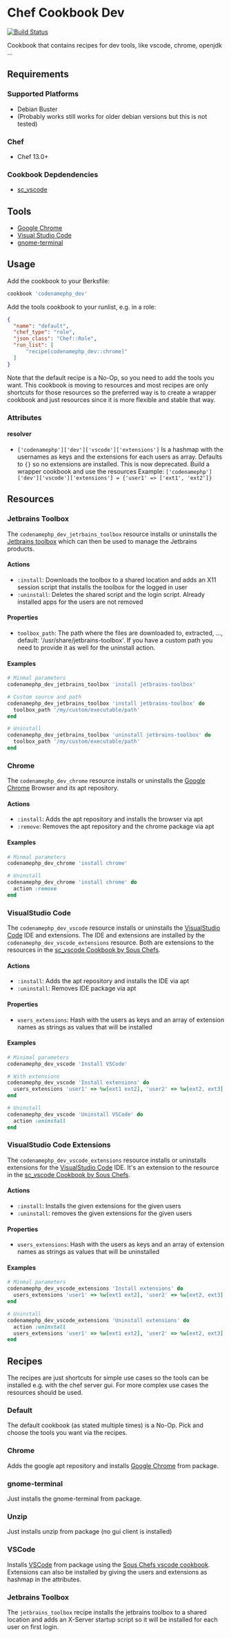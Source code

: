 # Chef Cookbook Dev
[![Build Status](https://travis-ci.com/codenamephp/chef.cookbook.dev.svg?branch=main)](https://travis-ci.com/codenamephp/chef.cookbook.dev)

Cookbook that contains recipes for dev tools, like vscode, chrome, openjdk ...

## Requirements

### Supported Platforms

- Debian Buster
- (Probably works still works for older debian versions but this is not tested)

### Chef

- Chef 13.0+

### Cookbook Depdendencies

- [sc_vscode][sc_vscode_url]

## Tools
- [Google Chrome][chrome_url]
- [Visual Studio Code][vscode_url]
- [gnome-terminal][gnome-terminal_url]

## Usage

Add the cookbook to your Berksfile:

```ruby
cookbook 'codenamephp_dev'
```

Add the tools cookbook to your runlist, e.g. in a role:

```json
{
  "name": "default",
  "chef_type": "role",
  "json_class": "Chef::Role",
  "run_list": [
	  "recipe[codenamephp_dev::chrome]"
  ]
}
```

Note that the default recipe is a No-Op, so you need to add the tools you want. This cookbook is moving to resources and most recipes are only
shortcuts for those resources so the preferred way is to create a wrapper cookbook and just resources since it is more flexible and stable that way.

### Attributes

#### resolver
- `['codenamephp']['dev']['vscode']['extensions']` Is a hashmap with the usernames as keys and the extensions for each users as array. Defaults to `{}` so no extensions are installed. This is now deprecated. Build a wrapper cookbook and use the resources
Example: `['codenamephp']['dev']['vscode']['extensions'] = {'user1' => ['ext1', 'ext2']}`

## Resources

### Jetbrains Toolbox
The `codenamephp_dev_jetrbains_toolbox` resource installs or uninstalls the [Jetbrains toolbox][jetbrains_toolbox_url] which can then be used to manage the Jetbrains products.

#### Actions
- `:install`: Downloads the toolbox to a shared location and adds an X11 session script that installs the toolbox for the logged in user
- `:uninstall`: Deletes the shared script and the login script. Already installed apps for the users are not removed

#### Properties
- `toolbox_path`: The path where the files are downloaded to, extracted, ..., default: '/usr/share/jetbrains-toolbox'. If you have a custom path you need to provide it as well for the uninstall action.

#### Examples
```ruby
# Minmal parameters
codenamephp_dev_jetbrains_toolbox 'install jetbrains-toolbox'

# Custom source and path
codenamephp_dev_jetbrains_toolbox 'install jetbrains-toolbox' do
  toolbox_path '/my/custom/executable/path'
end

# Uninstall
codenamephp_dev_jetbrains_toolbox 'uninstall jetbrains-toolbox' do
  toolbox_path '/my/custom/executable/path'
end
```

### Chrome
The `codenamephp_dev_chrome` resource installs or uninstalls the [Google Chrome][chrome_url] Browser and its apt repository.

#### Actions
- `:install`: Adds the apt repository and installs the browser via apt
- `:remove`: Removes the apt repository and the chrome package via apt

#### Examples
```ruby
# Minmal parameters
codenamephp_dev_chrome 'install chrome'

# Uninstall
codenamephp_dev_chrome 'install chrome' do
  action :remove
end
```

### VisualStudio Code
The `codenamephp_dev_vscode` resource installs or uninstalls the [VisualStudio Code][vscode_url] IDE and extensions. The IDE and extensions are installed by the
`codenamephp_dev_vscode_extensions` resource.  Both are extensions to the resources in the [sc_vscode Cookbook by Sous Chefs][sc_vscode_url].

#### Actions
- `:install`: Adds the apt repository and installs the IDE via apt
- `:uninstall`: Removes IDE package via apt

#### Properties
- `users_extensions`: Hash with the users as keys and an array of extension names as strings as values that will be installed

#### Examples
```ruby
# Minimal parameters
codenamephp_dev_vscode 'Install VSCode'

# With extensions
codenamephp_dev_vscode 'Install extensions' do
  users_extensions 'user1' => %w[ext1 ext2], 'user2' => %w[ext2, ext3]
end

# Uninstall
codenamephp_dev_vscode 'Uninstall VSCode' do
  action :uninstall
end
```

### VisualStudio Code Extensions
The `codenamephp_dev_vscode_extensions` resource installs or uninstalls extensions for the [VisualStudio Code][vscode_url] IDE. It's an extension to the resource in the [sc_vscode Cookbook by Sous Chefs][sc_vscode_url].

#### Actions
- `:install`: Installs the given extensions for the given users
- `:uninstall`: removes the given extensions for the given users

#### Properties
- `users_extensions`: Hash with the users as keys and an array of extension names as strings as values that will be uninstalled

#### Examples
```ruby
# Minmal parameters
codenamephp_dev_vscode_extensions 'Install extensions' do
  users_extensions 'user1' => %w[ext1 ext2], 'user2' => %w[ext2, ext3]
end

# Uninstall
codenamephp_dev_vscode_extensions 'Uninstall extensions' do
  action :uninstall
  users_extensions 'user1' => %w[ext1 ext2], 'user2' => %w[ext2, ext3]
end
```

## Recipes
The recipes are just shortcuts for simple use cases so the tools can be installed e.g. with the chef server gui. For more complex use cases the resources
should be used.

### Default
The default cookbook (as stated multiple times) is a No-Op. Pick and choose the tools you want via the recipes.

### Chrome
Adds the google apt repository and installs [Google Chrome][chrome_url] from package.

### gnome-terminal
Just installs the gnome-terminal from package.

### Unzip
Just installs unzip from package (no gui client is installed)

### VSCode
Installs [VSCode][vscode_url] from package using the [Sous Chefs vscode cookbook][sc_vscode_url]. Extensions can also be installed by giving the users and extensions
as hashmap in the attributes.

### Jetbrains Toolbox
The `jetbrains_toolbox` recipe installs the jetbrains toolbox to a shared location and adds an X-Server startup script so it will be installed for each user on first
login.

[chrome_url]: https://www.google.de/chrome
[vscode_url]: https://code.visualstudio.com/
[gnome-terminal_url]: https://en.wikipedia.org/wiki/GNOME_Terminal
[google_dns_url]: https://developers.google.com/speed/public-dns/
[virtualbox_url]: https://www.virtualbox.org/
[sc_vscode_url]:  https://github.com/sous-chefs/vscode
[jetbrains_toolbox_url]: https://www.jetbrains.com/toolbox-app/
